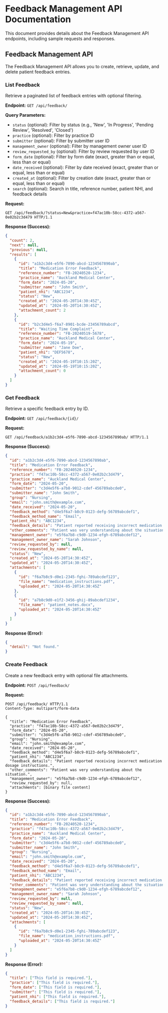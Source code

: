 # Feedback Management API Documentation

This document provides details about the Feedback Management API endpoints, including sample requests and responses.

## Feedback Management API

The Feedback Management API allows you to create, retrieve, update, and delete patient feedback entries.

### List Feedback

Retrieve a paginated list of feedback entries with optional filtering.

**Endpoint:** `GET /api/feedback/`

**Query Parameters:**
- `status` (optional): Filter by status (e.g., 'New', 'In Progress', 'Pending Review', 'Resolved', 'Closed')
- `practice` (optional): Filter by practice ID
- `submitter` (optional): Filter by submitter user ID
- `management_owner` (optional): Filter by management owner user ID
- `review_requested_by` (optional): Filter by review requested by user ID
- `form_date` (optional): Filter by form date (exact, greater than or equal, less than or equal)
- `date_received` (optional): Filter by date received (exact, greater than or equal, less than or equal)
- `created_at` (optional): Filter by creation date (exact, greater than or equal, less than or equal)
- `search` (optional): Search in title, reference number, patient NHI, and feedback details

**Request:**
```http
GET /api/feedback/?status=New&practice=f47ac10b-58cc-4372-a567-0e02b2c3d479 HTTP/1.1
```

**Response (Success):**
```json
{
  "count": 2,
  "next": null,
  "previous": null,
  "results": [
    {
      "id": "a1b2c3d4-e5f6-7890-abcd-1234567890ab",
      "title": "Medication Error Feedback",
      "reference_number": "FB-20240520-1234",
      "practice_name": "Auckland Medical Center",
      "form_date": "2024-05-20",
      "submitter_name": "John Smith",
      "patient_nhi": "ABC1234",
      "status": "New",
      "created_at": "2024-05-20T14:30:45Z",
      "updated_at": "2024-05-20T14:30:45Z",
      "attachment_count": 2
    },
    {
      "id": "b2c3d4e5-f6a7-8901-bcde-23456789abcd",
      "title": "Waiting Time Complaint",
      "reference_number": "FB-20240519-5678",
      "practice_name": "Auckland Medical Center",
      "form_date": "2024-05-19",
      "submitter_name": "Jane Doe",
      "patient_nhi": "DEF5678",
      "status": "New",
      "created_at": "2024-05-19T10:15:20Z",
      "updated_at": "2024-05-19T10:15:20Z",
      "attachment_count": 0
    }
  ]
}
```

### Get Feedback

Retrieve a specific feedback entry by ID.

**Endpoint:** `GET /api/feedback/{id}/`

**Request:**
```http
GET /api/feedback/a1b2c3d4-e5f6-7890-abcd-1234567890ab/ HTTP/1.1
```

**Response (Success):**
```json
{
  "id": "a1b2c3d4-e5f6-7890-abcd-1234567890ab",
  "title": "Medication Error Feedback",
  "reference_number": "FB-20240520-1234",
  "practice": "f47ac10b-58cc-4372-a567-0e02b2c3d479",
  "practice_name": "Auckland Medical Center",
  "form_date": "2024-05-20",
  "submitter": "c3d4e5f6-a7b8-9012-cdef-456789abcde0",
  "submitter_name": "John Smith",
  "group": "Nursing",
  "email": "john.smith@example.com",
  "date_received": "2024-05-20",
  "feedback_method": "d4e5f6a7-b8c9-0123-defg-56789abcdef1",
  "feedback_method_name": "Email",
  "patient_nhi": "ABC1234",
  "feedback_details": "Patient reported receiving incorrect medication dosage instructions.",
  "other_comments": "Patient was very understanding about the situation.",
  "management_owner": "e5f6a7b8-c9d0-1234-efgh-6789abcdef12",
  "management_owner_name": "Sarah Johnson",
  "review_requested_by": null,
  "review_requested_by_name": null,
  "status": "New",
  "created_at": "2024-05-20T14:30:45Z",
  "updated_at": "2024-05-20T14:30:45Z",
  "attachments": [
    {
      "id": "f6a7b8c9-d0e1-2345-fghi-789abcdef123",
      "file_name": "medication_instructions.pdf",
      "uploaded_at": "2024-05-20T14:30:45Z"
    },
    {
      "id": "a7b8c9d0-e1f2-3456-ghij-89abcdef1234",
      "file_name": "patient_notes.docx",
      "uploaded_at": "2024-05-20T14:30:45Z"
    }
  ]
}
```

**Response (Error):**
```json
{
  "detail": "Not found."
}
```

### Create Feedback

Create a new feedback entry with optional file attachments.

**Endpoint:** `POST /api/feedback/`

**Request:**
```http
POST /api/feedback/ HTTP/1.1
Content-Type: multipart/form-data

{
  "title": "Medication Error Feedback",
  "practice": "f47ac10b-58cc-4372-a567-0e02b2c3d479",
  "form_date": "2024-05-20",
  "submitter": "c3d4e5f6-a7b8-9012-cdef-456789abcde0",
  "group": "Nursing",
  "email": "john.smith@example.com",
  "date_received": "2024-05-20",
  "feedback_method": "d4e5f6a7-b8c9-0123-defg-56789abcdef1",
  "patient_nhi": "ABC1234",
  "feedback_details": "Patient reported receiving incorrect medication dosage instructions.",
  "other_comments": "Patient was very understanding about the situation.",
  "management_owner": "e5f6a7b8-c9d0-1234-efgh-6789abcdef12",
  "review_requested_by": null,
  "attachments": [binary file content]
}
```

**Response (Success):**
```json
{
  "id": "a1b2c3d4-e5f6-7890-abcd-1234567890ab",
  "title": "Medication Error Feedback",
  "reference_number": "FB-20240520-1234",
  "practice": "f47ac10b-58cc-4372-a567-0e02b2c3d479",
  "practice_name": "Auckland Medical Center",
  "form_date": "2024-05-20",
  "submitter": "c3d4e5f6-a7b8-9012-cdef-456789abcde0",
  "submitter_name": "John Smith",
  "group": "Nursing",
  "email": "john.smith@example.com",
  "date_received": "2024-05-20",
  "feedback_method": "d4e5f6a7-b8c9-0123-defg-56789abcdef1",
  "feedback_method_name": "Email",
  "patient_nhi": "ABC1234",
  "feedback_details": "Patient reported receiving incorrect medication dosage instructions.",
  "other_comments": "Patient was very understanding about the situation.",
  "management_owner": "e5f6a7b8-c9d0-1234-efgh-6789abcdef12",
  "management_owner_name": "Sarah Johnson",
  "review_requested_by": null,
  "review_requested_by_name": null,
  "status": "New",
  "created_at": "2024-05-20T14:30:45Z",
  "updated_at": "2024-05-20T14:30:45Z",
  "attachments": [
    {
      "id": "f6a7b8c9-d0e1-2345-fghi-789abcdef123",
      "file_name": "medication_instructions.pdf",
      "uploaded_at": "2024-05-20T14:30:45Z"
    }
  ]
}
```

**Response (Error):**
```json
{
  "title": ["This field is required."],
  "practice": ["This field is required."],
  "form_date": ["This field is required."],
  "submitter": ["This field is required."],
  "patient_nhi": ["This field is required."],
  "feedback_details": ["This field is required."]
}
```
